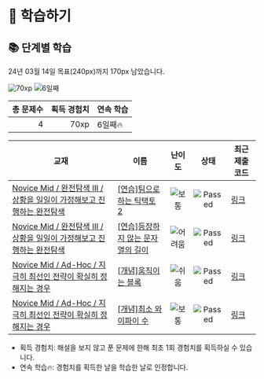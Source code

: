 # 📖 학습하기

## 📚 단계별 학습
24년 03월 14일 목표(240px)까지 170px 남았습니다.

![70xp](https://img.shields.io/badge/EXP-70xp-%235cb85c.svg?for-the-badge)
![6일째](https://img.shields.io/badge/연속학습-6일째-%23E34F26.svg?for-the-badge)

|총 문제수|획득 경험치|연속 학습|
|---:|---:|---|
4|70xp|6일째🔥|

|교재|이름|난이도|상태|최근 제출 코드|
|---|---|:---:|:---:|---|
|[Novice Mid / 완전탐색 III / 상황을 일일이 가정해보고 진행하는 완전탐색](https://www.codetree.ai/missions?missionId=5)|[[연습]팀으로 하는 틱택토 2](https://www.codetree.ai/missions/5/problems/tic-tac-to-as-a-team-2)|![보통][medium]|![Passed][passed]|[링크](https://github.com/easyhooon/codetree-TILs/blob/main/240314/%ED%8C%80%EC%9C%BC%EB%A1%9C%20%ED%95%98%EB%8A%94%20%ED%8B%B1%ED%83%9D%ED%86%A0%202/tic-tac-to-as-a-team-2.py)|
|[Novice Mid / 완전탐색 III / 상황을 일일이 가정해보고 진행하는 완전탐색](https://www.codetree.ai/missions?missionId=5)|[[연습]등장하지 않는 문자열의 길이](https://www.codetree.ai/missions/5/problems/length-of-string-that-does-not-appear)|![어려움][hard]|![Passed][passed]|[링크](https://github.com/easyhooon/codetree-TILs/blob/main/240314/%EB%93%B1%EC%9E%A5%ED%95%98%EC%A7%80%20%EC%95%8A%EB%8A%94%20%EB%AC%B8%EC%9E%90%EC%97%B4%EC%9D%98%20%EA%B8%B8%EC%9D%B4/length-of-string-that-does-not-appear.py)|
|[Novice Mid / Ad-Hoc / 지극히 최선인 전략이 확실히 정해지는 경우](https://www.codetree.ai/missions?missionId=5)|[[개념]움직이는 블록](https://www.codetree.ai/missions/5/problems/moving-block)|![쉬움][easy]|![Passed][passed]|[링크](https://github.com/easyhooon/codetree-TILs/blob/main/240314/%EC%9B%80%EC%A7%81%EC%9D%B4%EB%8A%94%20%EB%B8%94%EB%A1%9D/moving-block.py)|
|[Novice Mid / Ad-Hoc / 지극히 최선인 전략이 확실히 정해지는 경우](https://www.codetree.ai/missions?missionId=5)|[[개념]최소 와이파이 수](https://www.codetree.ai/missions/5/problems/minimum-number-of-wifi)|![보통][medium]|![Passed][passed]|[링크](https://github.com/easyhooon/codetree-TILs/blob/main/240314/%EC%B5%9C%EC%86%8C%20%EC%99%80%EC%9D%B4%ED%8C%8C%EC%9D%B4%20%EC%88%98/minimum-number-of-wifi.py)|


* 획득 경험치: 해설을 보지 않고 푼 문제에 한해 최초 1회 경험치를 획득하실 수 있습니다.
* 연속 학습🔥: 경험치를 획득한 날을 학습한 날로 인정합니다.










[b5]: https://img.shields.io/badge/Bronze_5-%235D3E31.svg
[b4]: https://img.shields.io/badge/Bronze_4-%235D3E31.svg
[b3]: https://img.shields.io/badge/Bronze_3-%235D3E31.svg
[b2]: https://img.shields.io/badge/Bronze_2-%235D3E31.svg
[b1]: https://img.shields.io/badge/Bronze_1-%235D3E31.svg
[s5]: https://img.shields.io/badge/Silver_5-%23394960.svg
[s4]: https://img.shields.io/badge/Silver_4-%23394960.svg
[s3]: https://img.shields.io/badge/Silver_3-%23394960.svg
[s2]: https://img.shields.io/badge/Silver_2-%23394960.svg
[s1]: https://img.shields.io/badge/Silver_1-%23394960.svg
[g5]: https://img.shields.io/badge/Gold_5-%23FFC433.svg
[g4]: https://img.shields.io/badge/Gold_4-%23FFC433.svg
[g3]: https://img.shields.io/badge/Gold_3-%23FFC433.svg
[g2]: https://img.shields.io/badge/Gold_2-%23FFC433.svg
[g1]: https://img.shields.io/badge/Gold_1-%23FFC433.svg
[p5]: https://img.shields.io/badge/Platinum_5-%2376DDD8.svg
[p4]: https://img.shields.io/badge/Platinum_4-%2376DDD8.svg
[p3]: https://img.shields.io/badge/Platinum_3-%2376DDD8.svg
[p2]: https://img.shields.io/badge/Platinum_2-%2376DDD8.svg
[p1]: https://img.shields.io/badge/Platinum_1-%2376DDD8.svg
[passed]: https://img.shields.io/badge/Passed-%23009D27.svg
[failed]: https://img.shields.io/badge/Failed-%23D24D57.svg
[easy]: https://img.shields.io/badge/쉬움-%235cb85c.svg?for-the-badge
[medium]: https://img.shields.io/badge/보통-%23FFC433.svg?for-the-badge
[hard]: https://img.shields.io/badge/어려움-%23D24D57.svg?for-the-badge